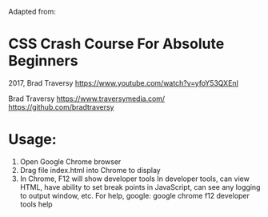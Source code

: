 Adapted from:
# CSS Crash Course For Absolute Beginners
2017, Brad Traversy
https://www.youtube.com/watch?v=yfoY53QXEnI

Brad Traversy
https://www.traversymedia.com/
https://github.com/bradtraversy

# Usage:
1) Open Google Chrome browser
2) Drag file index.html into Chrome to display
3) In Chrome, F12 will show developer tools
In developer tools, can view HTML, have ability to set break points in JavaScript,
can see any logging to output window, etc.
For help, google: google chrome f12 developer tools help


